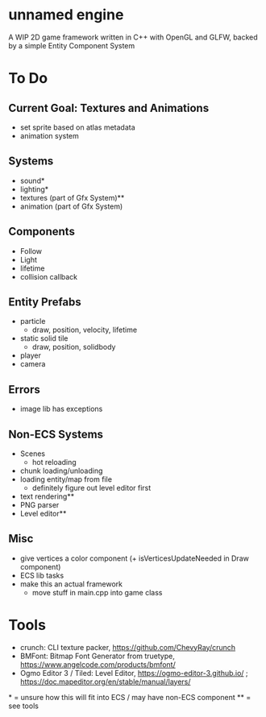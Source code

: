 # unnamed engine
A WIP 2D game framework written in C++ with OpenGL and GLFW, backed by a simple Entity Component System

# To Do 

## Current Goal: Textures and Animations
- set sprite based on atlas metadata
- animation system

## Systems
- sound\*
- lighting\*
- textures (part of Gfx System)\*\*
- animation (part of Gfx System)

## Components
- Follow
- Light 
- lifetime
- collision callback

## Entity Prefabs
- particle
    - draw, position, velocity, lifetime
- static solid tile
    - draw, position, solidbody
- player
- camera

## Errors
- image lib has exceptions

## Non-ECS Systems
- Scenes
    - hot reloading
- chunk loading/unloading
- loading entity/map from file
    - definitely figure out level editor first
- text rendering\*\*
- PNG parser 
- Level editor\*\*

## Misc
- give vertices a color component (+ isVerticesUpdateNeeded in Draw component)
- ECS lib tasks
- make this an actual framework 
    - move stuff in main.cpp into game class

# Tools 
- crunch: CLI texture packer, https://github.com/ChevyRay/crunch
- BMFont: Bitmap Font Generator from truetype, https://www.angelcode.com/products/bmfont/
- Ogmo Editor 3 / Tiled: Level Editor, https://ogmo-editor-3.github.io/ ; https://doc.mapeditor.org/en/stable/manual/layers/


\* = unsure how this will fit into ECS / may have non-ECS component
\*\* = see tools
